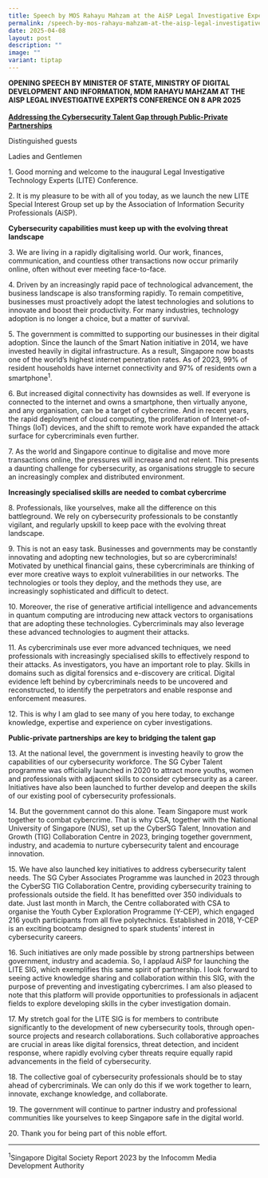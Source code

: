 ```yaml
---
title: Speech by MOS Rahayu Mahzam at the AiSP Legal Investigative Experts Conference
permalink: /speech-by-mos-rahayu-mahzam-at-the-aisp-legal-investigative-experts-conference/
date: 2025-04-08
layout: post
description: ""
image: ""
variant: tiptap
---
```

<p><strong>OPENING SPEECH BY MINISTER OF STATE, MINISTRY OF DIGITAL DEVELOPMENT AND INFORMATION, MDM RAHAYU MAHZAM AT THE AISP LEGAL INVESTIGATIVE EXPERTS CONFERENCE ON 8 APR 2025</strong>
<br>
<br><strong><u>Addressing the Cybersecurity Talent Gap through Public-Private Partnerships</u></strong>
</p>
<p>Distinguished guests</p>
<p>Ladies and Gentlemen</p>
<p>1. Good morning and welcome to the inaugural Legal Investigative Technology
Experts (LITE) Conference.</p>
<p>2. It is my pleasure to be with all of you today, as we launch the new
LITE Special Interest Group set up by the Association of Information Security
Professionals (AiSP).</p>
<p><strong>Cybersecurity capabilities must keep up with the evolving threat landscape</strong>
</p>
<p>3. We are living in a rapidly digitalising world. Our work, finances,
communication, and countless other transactions now occur primarily online,
often without ever meeting face-to-face.</p>
<p>4. Driven by an increasingly rapid pace of technological advancement,
the business landscape is also transforming rapidly. To remain competitive,
businesses must proactively adopt the latest technologies and solutions
to innovate and boost their productivity. For many industries, technology
adoption is no longer a choice, but a matter of survival.</p>
<p>5. The government is committed to supporting our businesses in their digital
adoption. Since the launch of the Smart Nation initiative in 2014, we have
invested heavily in digital infrastructure. As a result, Singapore now
boasts one of the world’s highest internet penetration rates. As of 2023,
99% of resident households have internet connectivity and 97% of residents
own a smartphone<sup>1</sup>.</p>
<p>6. But increased digital connectivity has downsides as well. If everyone
is connected to the internet and owns a smartphone, then virtually anyone,
and any organisation, can be a target of cybercrime. And in recent years,
the rapid deployment of cloud computing, the proliferation of Internet-of-Things
(IoT) devices, and the shift to remote work have expanded the attack surface
for cybercriminals even further.</p>
<p>7. As the world and Singapore continue to digitalise and move more transactions
online, the pressures will increase and not relent. This presents a daunting
challenge for cybersecurity, as organisations struggle to secure an increasingly
complex and distributed environment.</p>
<p><strong>Increasingly specialised skills are needed to combat cybercrime</strong>
</p>
<p>8. Professionals, like yourselves, make all the difference on this battleground.
We rely on cybersecurity professionals to be constantly vigilant, and regularly
upskill to keep pace with the evolving threat landscape.</p>
<p>9. This is not an easy task. Businesses and governments may be constantly
innovating and adopting new technologies, but so are cybercriminals! Motivated
by unethical financial gains, these cybercriminals are thinking of ever
more creative ways to exploit vulnerabilities in our networks. The technologies
or tools they deploy, and the methods they use, are increasingly sophisticated
and difficult to detect.</p>
<p>10. Moreover, the rise of generative artificial intelligence and advancements
in quantum computing are introducing new attack vectors to organisations
that are adopting these technologies. Cybercriminals may also leverage
these advanced technologies to augment their attacks.</p>
<p>11. As cybercriminals use ever more advanced techniques, we need professionals
with increasingly specialised skills to effectively respond to their attacks.
As investigators, you have an important role to play. Skills in domains
such as digital forensics and e-discovery are critical. Digital evidence
left behind by cybercriminals needs to be uncovered and reconstructed,
to identify the perpetrators and enable response and enforcement measures.</p>
<p>12. This is why I am glad to see many of you here today, to exchange knowledge,
expertise and experience on cyber investigations.</p>
<p><strong>Public-private partnerships are key to bridging the talent gap</strong>
</p>
<p>13. At the national level, the government is investing heavily to grow
the capabilities of our cybersecurity workforce. The SG Cyber Talent programme
was officially launched in 2020 to attract more youths, women and professionals
with adjacent skills to consider cybersecurity as a career. Initiatives
have also been launched to further develop and deepen the skills of our
existing pool of cybersecurity professionals.</p>
<p>14. But the government cannot do this alone. Team Singapore must work
together to combat cybercrime. That is why CSA, together with the National
University of Singapore (NUS), set up the CyberSG Talent, Innovation and
Growth (TIG) Collaboration Centre in 2023, bringing together government,
industry, and academia to nurture cybersecurity talent and encourage innovation.</p>
<p>15. We have also launched key initiatives to address cybersecurity talent
needs. The SG Cyber Associates Programme was launched in 2023 through the
CyberSG TIG Collaboration Centre, providing cybersecurity training to professionals
outside the field. It has benefitted over 350 individuals to date. Just
last month in March, the Centre collaborated with CSA to organise the Youth
Cyber Exploration Programme (Y-CEP), which engaged 216 youth participants
from all five polytechnics. Established in 2018, Y-CEP is an exciting bootcamp
designed to spark students’ interest in cybersecurity careers.</p>
<p>16. Such initiatives are only made possible by strong partnerships between
government, industry and academia. So, I applaud AiSP for launching the
LITE SIG, which exemplifies this same spirit of partnership. I look forward
to seeing active knowledge sharing and collaboration within this SIG, with
the purpose of preventing and investigating cybercrimes. I am also pleased
to note that this platform will provide opportunities to professionals
in adjacent fields to explore developing skills in the cyber investigation
domain.</p>
<p>17. My stretch goal for the LITE SIG is for members to contribute significantly
to the development of new cybersecurity tools, through open-source projects
and research collaborations. Such collaborative approaches are crucial
in areas like digital forensics, threat detection, and incident response,
where rapidly evolving cyber threats require equally rapid advancements
in the field of cybersecurity.</p>
<p>18. The collective goal of cybersecurity professionals should be to stay
ahead of cybercriminals. We can only do this if we work together to learn,
innovate, exchange knowledge, and collaborate.</p>
<p>19. The government will continue to partner industry and professional
communities like yourselves to keep Singapore safe in the digital world.</p>
<p>20. Thank you for being part of this noble effort.
<br>
</p>
<hr>
<p><sup>1</sup>Singapore Digital Society Report 2023 by the Infocomm Media
Development Authority</p>